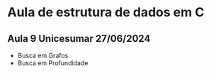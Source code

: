 # Aula de estrutura de dados em C
## Aula 9 Unicesumar 27/06/2024

- Busca em Grafos
- Busca em Profundidade